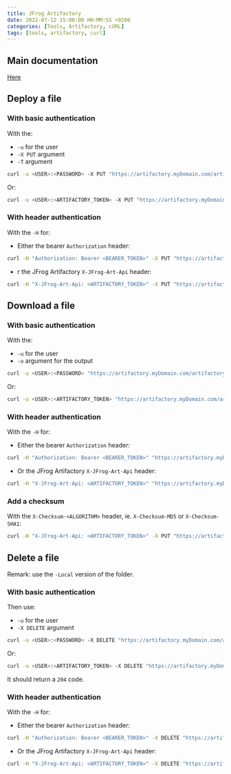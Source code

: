 ```yaml
---
title: JFrog Artifactory
date: 2022-07-12 15:00:00 HH:MM:SS +0200
categories: [Tools, Artifactory, cURL]
tags: [tools, artifactory, curl]
---
```


## Main documentation

[Here](https://www.jfrog.com/confluence/display/JFROG/Artifactory+REST+API)

## Deploy a file

### With basic authentication

With the:

* `-u` for the user
* `-X PUT` argument
* `-T` argument

```bash
curl -u <USER>:<PASSWORD> -X PUT "https://artifactory.myDomain.com/artifactory/myFolder/destinationFile.txt" -T "pathTo\sourceFile.txt"
```

Or:

```bash
curl -u <USER>:<ARTIFACTORY_TOKEN> -X PUT "https://artifactory.myDomain.com/artifactory/myFolder/destinationFile.txt" -T "pathTo\sourceFile.txt"
```

### With header authentication

With the `-H` for:

* Either the bearer `Authorization` header:

```bash
curl -H "Authorization: Bearer <BEARER_TOKEN>" -X PUT "https://artifactory.myDomain.com/artifactory/myFolder/destinationFile.txt" -T "pathTo\sourceFile.txt"
```

* r the JFrog Artifactory `X-JFrog-Art-Api` header:

```bash
curl -H "X-JFrog-Art-Api: <ARTIFACTORY_TOKEN>" -X PUT "https://artifactory.myDomain.com/artifactory/myFolder/destinationFile.txt" -T "pathTo\sourceFile.txt"
```

## Download a file

### With basic authentication

With the:

* `-u` for the user
* `-o` argument for the output

```bash
curl -u <USER>:<PASSWORD> "https://artifactory.myDomain.com/artifactory/myFolder/myFile.txt" -o "myLocalPath/myFile.txt
```

Or:

```bash
curl -u <USER>:<ARTIFACTORY_TOKEN> "https://artifactory.myDomain.com/artifactory/myFolder/myFile.txt" -o "myLocalPath/myFile.txt
```

### With header authentication

With the `-H` for:

* Either the bearer `Authorization` header:

```bash
curl -H "Authorization: Bearer <BEARER_TOKEN>" "https://artifactory.myDomain.com/artifactory/myFolder/myFile.txt" -o "myLocalPath/myFile.txt
```

* Or the JFrog Artifactory `X-JFrog-Art-Api` header:

```bash
curl -H "X-JFrog-Art-Api: <ARTIFACTORY_TOKEN>" "https://artifactory.myDomain.com/artifactory/myFolder/myFile.txt" -o "myLocalPath/myFile.txt
```

### Add a checksum

With the `X-Checksum-<ALGORITHM>` header, ie. `X-Checksum-MD5` or `X-Checksum-SHA1`:

```bash
curl -H "X-JFrog-Art-Api: <ARTIFACTORY_TOKEN>" -X PUT "https://artifactory.myDomain.com/artifactory/myFolder/destinationFile.txt" -T "pathTo\sourceFile.txt" -H "X-Checksum-MD5:F6367DBFA4932A601A753D1E4DD381D1"  -H "X-Checksum-SHA1:2F11CBD40205FF68205894AD8A02A5EB0C94DEA0"
```

## Delete a file

Remark: use the `-Local` version of the folder.

### With basic authentication

Then use:

* `-u` for the user
* `-X DELETE` argument

```bash
curl -u <USER>:<PASSWORD> -X DELETE "https://artifactory.myDomain.com/artifactory/myFolder-Local/myFile.txt"
```

Or:

```bash
curl -u <USER>:<ARTIFACTORY_TOKEN> -X DELETE "https://artifactory.myDomain.com/artifactory/myFolder-Local/myFile.txt"
```

It should return a `204` code.

### With header authentication

With the `-H` for:

* Either the bearer `Authorization` header:

```bash
curl -H "Authorization: Bearer <BEARER_TOKEN>" -X DELETE "https://artifactory.myDomain.com/artifactory/myFolder-Local/myFile.txt"
```

* Or the JFrog Artifactory `X-JFrog-Art-Api` header:

```bash
curl -H "X-JFrog-Art-Api: <ARTIFACTORY_TOKEN>" -X DELETE "https://artifactory.myDomain.com/artifactory/myFolder-Local/myFile.txt"
```
